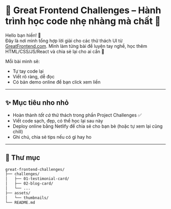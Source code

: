 # 🌿 Great Frontend Challenges – Hành trình học code nhẹ nhàng mà chất 🍵

Hello bạn hiền! 👋  
Đây là nơi mình tổng hợp lời giải cho các thử thách UI từ [GreatFrontend.com](https://www.greatfrontend.com). Mình làm từng bài để luyện tay nghề, học thêm HTML/CSS/JS/React và chia sẻ lại cho ai cần 💛

Mỗi bài mình sẽ:

- Tự tay code lại
- Viết rõ ràng, dễ đọc
- Có bản demo online để bạn click xem liền

---

## ✨ Mục tiêu nho nhỏ

- Hoàn thành _tất cả_ thử thách trong phần Project Challenges ✅
- Viết code sạch, đẹp, có thể học lại sau này
- Deploy online bằng Netlify để chia sẻ cho bạn bè (hoặc tự xem lại cũng chill)
- Ghi chú, chia sẻ tips nếu có gì hay ho

---

## 📁 Thư mục

```bash
great-frontend-challenges/
├── challenges/
│   ├── 01-testimonial-card/
│   ├── 02-blog-card/
│   └── ...
├── assets/
│   └── thumbnails/
└── README.md
```
